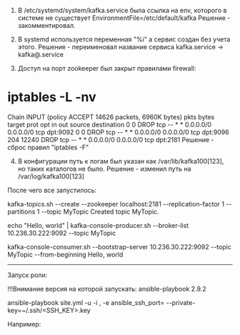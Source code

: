 1. В /etc/systemd/system/kafka.service была ссылка на env, которого в системе не существует EnvironmentFile=/etc/default/kafka
Решение - закомментировал.

2. В systemd используется переменная "%i" а сервис создан без учета этого.
Решение - переименовал название сервиса kafka.service -> kafka@.service

3. Доступ на порт zookeeper был закрыт правилами firewall:
# iptables -L -nv
Chain INPUT (policy ACCEPT 14626 packets, 6960K bytes)
 pkts bytes target     prot opt in     out     source               destination
    0     0 DROP       tcp  --  *      *       0.0.0.0/0            0.0.0.0/0            tcp dpt:9092
    0     0 DROP       tcp  --  *      *       0.0.0.0/0            0.0.0.0/0            tcp dpt:9096
  204 12240 DROP       tcp  --  *      *       0.0.0.0/0            0.0.0.0/0            tcp dpt:2181
Решение - сброс правил "iptables -F"

4. В конфигурации путь к логам был указан как /var/lib/kafka100[123], но таких каталогов не было.
Решение - изменил путь на /var/log/kafka100[123]

После чего все запустилось:

kafka-topics.sh --create --zookeeper localhost:2181 --replication-factor 1 --partitions 1 --topic MyTopic
Created topic MyTopic.

echo "Hello, world" | kafka-console-producer.sh --broker-list 10.236.30.222:9092 --topic MyTopic

kafka-console-consumer.sh --bootstrap-server 10.236.30.222:9092 --topic MyTopic --from-beginning
Hello, world


------------------------------------------
Запуск роли:

!!!Внимание версия на которой запускать:
ansible-playbook 2.9.2

ansible-playbook site.yml -u <USERNAME> -i <IP>, -e ansible_ssh_port=<PORT> --private-key=~/.ssh/<SSH_KEY>.key

Например:
